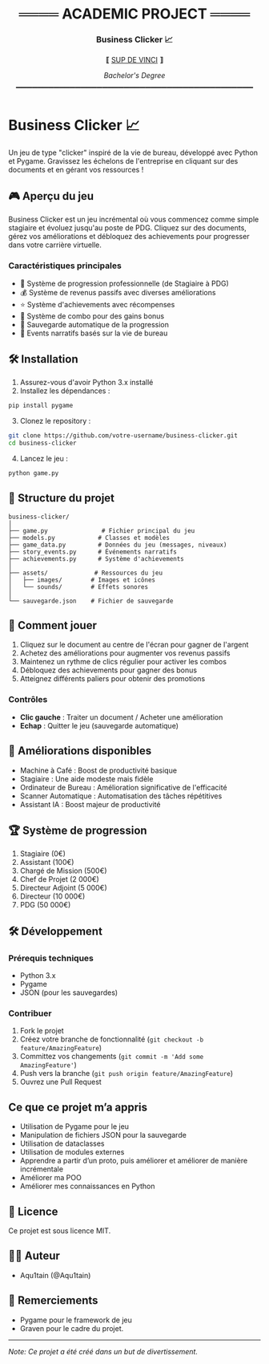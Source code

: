 <div align="center">

# ════ ACADEMIC PROJECT ════

###  Business Clicker 📈

**⟦** <a href="https://www.supdevinci.fr/" target="_blank">SUP DE VINCI</a> **⟧** 

*Bachelor's Degree*

▔▔▔▔▔▔▔▔▔▔▔▔▔▔▔▔▔▔▔▔▔▔▔▔▔▔▔▔▔▔▔▔▔▔▔▔▔▔▔▔▔▔▔▔

</div>

# Business Clicker 📈

Un jeu de type "clicker" inspiré de la vie de bureau, développé avec Python et Pygame. Gravissez les échelons de l'entreprise en cliquant sur des documents et en gérant vos ressources !

## 🎮 Aperçu du jeu

Business Clicker est un jeu incrémental où vous commencez comme simple stagiaire et évoluez jusqu'au poste de PDG. Cliquez sur des documents, gérez vos améliorations et débloquez des achievements pour progresser dans votre carrière virtuelle.

### Caractéristiques principales
- 🏢 Système de progression professionnelle (de Stagiaire à PDG)
- 💰 Système de revenus passifs avec diverses améliorations
- ⭐ Système d'achievements avec récompenses
- 🎯 Système de combo pour des gains bonus
- 💾 Sauvegarde automatique de la progression
- 📜 Events narratifs basés sur la vie de bureau

## 🛠️ Installation

1. Assurez-vous d'avoir Python 3.x installé
2. Installez les dépendances :
```bash
pip install pygame
```
3. Clonez le repository :
```bash
git clone https://github.com/votre-username/business-clicker.git
cd business-clicker
```
4. Lancez le jeu :
```bash
python game.py
```

## 📁 Structure du projet

```
business-clicker/
│
├── game.py               # Fichier principal du jeu
├── models.py            # Classes et modèles
├── game_data.py         # Données du jeu (messages, niveaux)
├── story_events.py      # Événements narratifs
├── achievements.py      # Système d'achievements
│
├── assets/             # Ressources du jeu
│   ├── images/        # Images et icônes
│   └── sounds/        # Effets sonores
│
└── sauvegarde.json    # Fichier de sauvegarde
```

## 🎯 Comment jouer

1. Cliquez sur le document au centre de l'écran pour gagner de l'argent
2. Achetez des améliorations pour augmenter vos revenus passifs
3. Maintenez un rythme de clics régulier pour activer les combos
4. Débloquez des achievements pour gagner des bonus
5. Atteignez différents paliers pour obtenir des promotions

### Contrôles
- **Clic gauche** : Traiter un document / Acheter une amélioration
- **Echap** : Quitter le jeu (sauvegarde automatique)

## 🎨 Améliorations disponibles

- Machine à Café : Boost de productivité basique
- Stagiaire : Une aide modeste mais fidèle
- Ordinateur de Bureau : Amélioration significative de l'efficacité
- Scanner Automatique : Automatisation des tâches répétitives
- Assistant IA : Boost majeur de productivité

## 🏆 Système de progression

1. Stagiaire (0€)
2. Assistant (100€)
3. Chargé de Mission (500€)
4. Chef de Projet (2 000€)
5. Directeur Adjoint (5 000€)
6. Directeur (10 000€)
7. PDG (50 000€)

## 🛠️ Développement

### Prérequis techniques
- Python 3.x
- Pygame
- JSON (pour les sauvegardes)

### Contribuer
1. Fork le projet
2. Créez votre branche de fonctionnalité (`git checkout -b feature/AmazingFeature`)
3. Committez vos changements (`git commit -m 'Add some AmazingFeature'`)
4. Push vers la branche (`git push origin feature/AmazingFeature`)
5. Ouvrez une Pull Request

## Ce que ce projet m’a appris
- Utilisation de Pygame pour le jeu
- Manipulation de fichiers JSON pour la sauvegarde
- Utilisation de dataclasses
- Utilisation de modules externes
- Apprendre a partir d’un proto, puis améliorer et améliorer de manière incrémentale
- Améliorer ma POO
- Améliorer mes connaissances en Python

## 📄 Licence

Ce projet est sous licence MIT.

## 🙋‍♂️ Auteur

- Aqu1tain (@Aqu1tain)

## 🙏 Remerciements

- Pygame pour le framework de jeu
- Graven pour le cadre du projet.

---
*Note: Ce projet a été créé dans un but de divertissement.*
